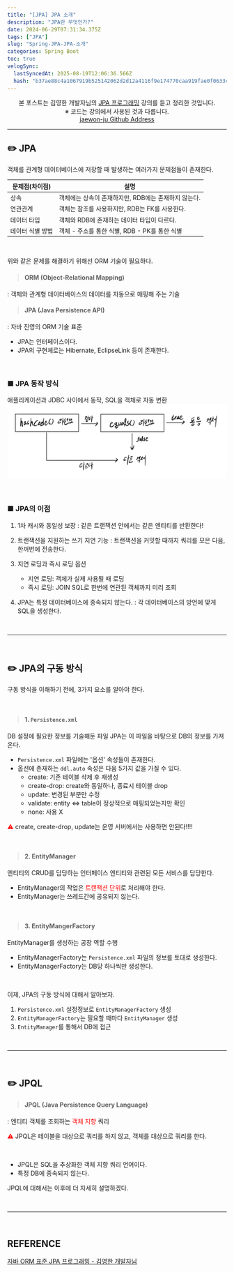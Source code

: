 ```yaml
---
title: "[JPA] JPA 소개"
description: "JPA란 무엇인가?"
date: 2024-06-29T07:31:34.375Z
tags: ["JPA"]
slug: "Spring-JPA-JPA-소개"
categories: Spring Boot
toc: true
velogSync:
  lastSyncedAt: 2025-08-19T12:06:36.566Z
  hash: "b37ae88c4a1067919b525142062d2d12a4116f9e174770caa919fae0f0633c2b"
---
```


<center>본 포스트는 김영한 개발자님의 <a href = "https://www.inflearn.com/course/ORM-JPA-Basic">JPA 프로그래밍</a> 강의를 듣고 정리한 것입니다.<br> ※ 코드는 강의에서 사용된 것과 다릅니다.<br> <a href = https://github.com/jaewon-ju/Learning_Spring>jaewon-ju Github Address</a></center>


---


## ✏️ JPA
객체를 관계형 데이터베이스에 저장할 때 발생하는 여러가지 문제점들이 존재한다.


| 문제점(차이점) | 설명 |
| - | - |
| 상속 | 객체에는 상속이 존재하지만, RDB에는 존재하지 않는다. |
| 연관관계 | 객체는 참조를 사용하지만, RDB는 FK를 사용한다. |
| 데이터 타입 | 객체와 RDB에 존재하는 데이터 타입이 다르다. |
| 데이터 식별 방법 | 객체 - 주소를 통한 식별, RDB - PK를 통한 식별 |

<br>

위와 같은 문제를 해결하기 위해선 ORM 기술이 필요하다.

>#### ORM (Object-Relational Mapping)
: 객체와 관계형 데이터베이스의 데이터를 자동으로 매핑해 주는 기술

>#### JPA (Java Persistence API)
: 자바 진영의 ORM 기술 표준

- JPA는 인터페이스이다.
- JPA의 구현체로는 Hibernate, EclipseLink 등이 존재한다.

<br>

### ■ JPA 동작 방식
애플리케이션과 JDBC 사이에서 동작, SQL을 객체로 자동 변환
![](/assets/posts/image.png)


<br>

### ■ JPA의 이점

1. 1차 캐시와 동일성 보장
: 같은 트랜잭션 안에서는 같은 엔티티를 반환한다!

2. 트랜잭션을 지원하는 쓰기 지연 기능
: 트랜잭션을 커밋할 때까지 쿼리를 모은 다음, 한꺼번에 전송한다.

3. 지연 로딩과 즉시 로딩 옵션
   - 지연 로딩: 객체가 실제 사용될 때 로딩
   - 즉시 로딩: JOIN SQL로 한번에 연관된 객체까지 미리 조회

4. JPA는 특정 데이터베이스에 종속되지 않는다.
: 각 데이터베이스의 방언에 맞게 SQL을 생성한다.

<br>

---

<br>

## ✏️ JPA의 구동 방식
구동 방식을 이해하기 전에, 3가지 요소를 알아야 한다.

<br>

>#### 1. ```Persistence.xml```
DB 설정에 필요한 정보를 기술해둔 파일
JPA는 이 파일을 바탕으로 DB의 정보를 가져온다.

- ```Persistence.xml``` 파일에는 '옵션' 속성들이 존재한다.
- 옵션에 존재하는 ```ddl.auto``` 속성은 다음 5가지 값을 가질 수 있다.
   - create: 기존 테이블 삭제 후 재생성
   - create-drop: create와 동일하나, 종료시 테이블 drop
   - update: 변경된 부분만 수정
   - validate: entity ⇔ table이 정상적으로 매핑되었는지만 확인
   - none: 사용 X

<span style="color:red">⚠️</span> create, create-drop, update는 운영 서버에서는 사용하면 안된다!!!!

<br>

>#### 2. EntityManager
엔티티의 CRUD를 담당하는 인터페이스
엔티티와 관련된 모든 서비스를 담당한다.
- EntityManager의 작업은 <span style="color:red">트랜잭션 단위</span>로 처리해야 한다.
- EntityManager는 쓰레드간에 공유되지 않는다.

<br>

>#### 3. EntityMangerFactory
EntityManager를 생성하는 공장 역할 수행
- EntityManagerFactory는 ```Persistence.xml``` 파일의 정보를 토대로 생성한다.
- EntityManagerFactory는 DB당 하나씩만 생성한다.


<br>

이제, JPA의 구동 방식에 대해서 알아보자.

1. ```Persistence.xml``` 설정정보로 ```EntityManagerFactory``` 생성
2. ```EntityManagerFactory```는 필요할 때마다 ```EntityManager``` 생성
3. ```EntityManager```를 통해서 DB에 접근


<br>

---

<br>

## ✏️ JPQL
> #### JPQL (Java Persistence Query Language)
: 엔티티 객체를 조회하는 <span style="color:red">객체 지향</span> 쿼리

<span style="color:red">⚠️</span> JPQL은 테이블을 대상으로 쿼리를 하지 않고, 객체를 대상으로 쿼리를 한다.

<br>

- JPQL은 SQL을 추상화한 객체 지향 쿼리 언어이다.
- 특정 DB에 종속되지 않는다.

JPQL에 대해서는 이후에 더 자세히 설명하겠다.

<br>

---

<br>

## REFERENCE
<a href = "https://www.inflearn.com/course/ORM-JPA-Basic">자바 ORM 표준 JPA 프로그래밍 - 김영한 개발자님</a>

